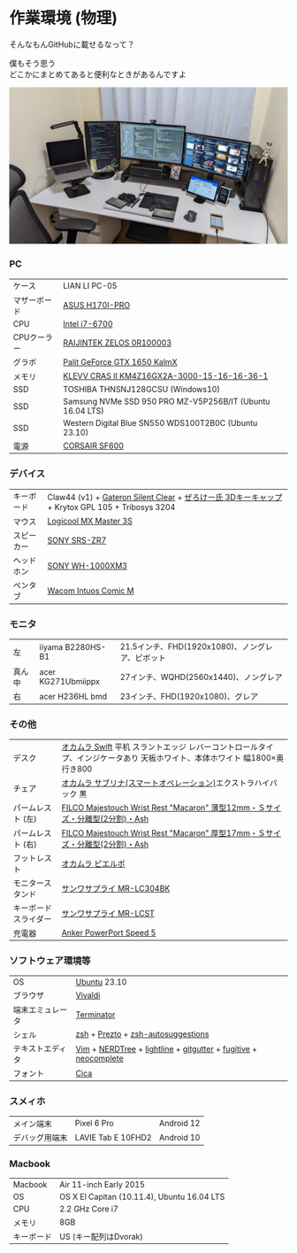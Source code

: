 
作業環境 (物理)
================================================================================

そんなもんGitHubに載せるなって？

僕もそう思う  
どこかにまとめてあると便利なときがあるんですよ

![0](https://raw.githubusercontent.com/wcaokaze/environment/master/imgs/0.jpg)


### PC

|              |                                                                                                                                                                                                                                       |
|--------------|---------------------------------------------------------------------------------------------------------------------------------------------------------------------------------------------------------------------------------------|
| ケース       | LIAN LI PC-05                                                                                                                                                                                                                         |
| マザーボード | [ASUS H170I-PRO](https://www.asus.com/jp/Motherboards/H170I-PRO/)                                                                                                                                                                     |
| CPU          | [Intel i7-6700](https://ark.intel.com/content/www/jp/ja/ark/products/88196/intel-core-i7-6700-processor-8m-cache-up-to-4-00-ghz.html)                                                                                                 |
| CPUクーラー  | [RAIJINTEK ZELOS 0R100003](http://www.raijintek.com/jp/products_detail.php?ProductID=8)                                                                                                                                               |
| グラボ       | [Palit GeForce GTX 1650 KalmX](http://www.palit.com/palit/vgapro.php?id=3494)                                                                                                                                                         |
| メモリ       | [KLEVV CRAS II KM4Z16GX2A-3000-15-16-16-36-1](http://www.klevv.com/kjp/products_details/memory/Klevv_CrasII.php)                                                                                                                      |
| SSD          | TOSHIBA THNSNJ128GCSU (Windows10)                                                                                                                                                                                                     |
| SSD          | Samsung NVMe SSD 950 PRO MZ-V5P256B/IT (Ubuntu 16.04 LTS)                                                                                                                                                                             |
| SSD          | Western Digital Blue SN550 WDS100T2B0C (Ubuntu 23.10)                                                                                                                                                                                 |
| 電源         | [CORSAIR SF600](https://www.corsair.com/ja/ja/%E3%82%AB%E3%83%86%E3%82%B4%E3%83%AA%E3%83%BC/%E8%A3%BD%E5%93%81/%E9%9B%BB%E6%BA%90%E3%83%A6%E3%83%8B%E3%83%83%E3%83%88/SF-Series%E2%84%A2-80-PLUS-Gold-Power-Supplies/p/CP-9020105-JP) |


### デバイス

|            |                                                                                                                                                                                    |
|------------|------------------------------------------------------------------------------------------------------------------------------------------------------------------------------------|
| キーボード | Claw44 (v1) + [Gateron Silent Clear](http://www.gateron.com/product/19213.html) + [ぜろけー氏 3Dキーキャップ](https://make.dmm.com/item/1009976/) + Krytox GPL 105 + Tribosys 3204 |
| マウス     | [Logicool MX Master 3S](https://www.logicool.co.jp/ja-jp/products/mice/mx-master-3s.910-006567.html)                                                                               |
| スピーカー | [SONY SRS-ZR7](https://www.sony.jp/active-speaker/products/SRS-ZR7/)                                                                                                               |
| ヘッドホン | [SONY WH-1000XM3](https://www.sony.jp/headphone/products/WH-1000XM3/)                                                                                                              |
| ペンタブ   | [Wacom Intuos Comic M](https://www.wacom.com/ja-jp/products/pen-tablets/intuos-comic-m)                                                                                            |


### モニタ

|        |                    |                                                  |
|--------|--------------------|--------------------------------------------------|
| 左     | iiyama B2280HS-B1  | 21.5インチ、FHD(1920x1080)、ノングレア、ピボット |
| 真ん中 | acer KG271Ubmiippx | 27インチ、WQHD(2560x1440)、ノングレア            |
| 右     | acer H236HL bmd    | 23インチ、FHD(1920x1080)、グレア                 |


### その他

|                      |                                                                                                                                                                                                                                                                                                                                                                                      |
|----------------------|--------------------------------------------------------------------------------------------------------------------------------------------------------------------------------------------------------------------------------------------------------------------------------------------------------------------------------------------------------------------------------------|
| デスク               | [オカムラ Swift](http://product.okamura.co.jp/ext/DispCate.do?volumeName=00001&lv0=%E3%83%87%E3%82%B9%E3%82%AF%EF%BC%8F%E3%83%86%E3%83%BC%E3%83%96%E3%83%AB&lv2=%E4%B8%8A%E4%B8%8B%E6%98%87%E9%99%8D%E3%83%87%E3%82%B9%E3%82%AF&lv3=%E3%82%B9%E3%82%A4%E3%83%95%E3%83%88) 平机 スラントエッジ レバーコントロールタイプ、インジケータあり 天板ホワイト、本体ホワイト 幅1800×奥行き800 |
| チェア               | [オカムラ サブリナ(スマートオペレーション)](http://www.okamura.co.jp/product/seating/sabrina/)エクストラハイバック 黒                                                                                                                                                                                                                                                                |
| パームレスト (左)    | [FILCO Majestouch Wrist Rest "Macaron" 薄型12mm・Ｓサイズ・分離型(2分割)・Ash](https://www.diatec.co.jp/products/det.php?prod_c=4052)                                                                                                                                                                                                                                                |
| パームレスト (右)    | [FILCO Majestouch Wrist Rest "Macaron" 厚型17mm・Ｓサイズ・分離型(2分割)・Ash](https://www.diatec.co.jp/products/det.php?prod_c=4046)                                                                                                                                                                                                                                                |
| フットレスト         | [オカムラ ピエルポ](http://www.okamura.co.jp/product/seating/pierpo/)                                                                                                                                                                                                                                                                                                                |
| モニタースタンド     | [サンワサプライ MR-LC304BK](https://www.sanwa.co.jp/product/syohin.asp?code=MR-LC304BK)                                                                                                                                                                                                                                                                                              |
| キーボードスライダー | [サンワサプライ MR-LCST](https://www.sanwa.co.jp/product/syohin.asp?code=MR-LCST)                                                                                                                                                                                                                                                                                                    |
| 充電器               | [Anker PowerPort Speed 5](https://www.ankerjapan.com/item/A2054.html)                                                                                                                                                                                                                                                                                                                |


### ソフトウェア環境等

|                  |                                                                                                                                                                                                                                                                                                                  |
|------------------|------------------------------------------------------------------------------------------------------------------------------------------------------------------------------------------------------------------------------------------------------------------------------------------------------------------|
| OS               | [Ubuntu](https://ubuntu.com/) 23.10                                                                                                                                                                                                                                                                              |
| ブラウザ         | [Vivaldi](https://vivaldi.com)                                                                                                                                                                                                                                                                                   |
| 端末エミュレータ | [Terminator](https://gnometerminator.blogspot.com/)                                                                                                                                                                                                                                                              |
| シェル           | [zsh](http://www.zsh.org/) + [Prezto](https://github.com/sorin-ionescu/prezto) + [zsh-autosuggestions](https://github.com/zsh-users/zsh-autosuggestions)                                                                                                                                                         |
| テキストエディタ | [Vim](https://www.vim.org/) + [NERDTree](https://github.com/scrooloose/nerdtree) + [lightline](https://github.com/itchyny/lightline.vim) + [gitgutter](https://github.com/airblade/vim-gitgutter) + [fugitive](https://github.com/tpope/vim-fugitive) + [neocomplete](https://github.com/Shougo/neocomplete.vim) |
| フォント         | [Cica](https://github.com/miiton/Cica)                                                                                                                                                                                                                                                                           |


### スメィホ

|                |                    |            |
|----------------|--------------------|------------|
| メイン端末     | Pixel 6 Pro        | Android 12 |
| デバッグ用端末 | LAVIE Tab E 10FHD2 | Android 10 |


### Macbook

|            |                                             |
|------------|---------------------------------------------|
| Macbook    | Air 11-inch Early 2015                      |
| OS         | OS X El Capitan (10.11.4), Ubuntu 16.04 LTS |
| CPU        | 2.2 GHz Core i7                             |
| メモリ     | 8GB                                         |
| キーボード | US (キー配列はDvorak)                       |

